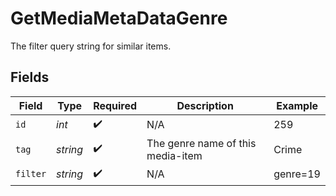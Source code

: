 # GetMediaMetaDataGenre

The filter query string for similar items.


## Fields

| Field                              | Type                               | Required                           | Description                        | Example                            |
| ---------------------------------- | ---------------------------------- | ---------------------------------- | ---------------------------------- | ---------------------------------- |
| `id`                               | *int*                              | :heavy_check_mark:                 | N/A                                | 259                                |
| `tag`                              | *string*                           | :heavy_check_mark:                 | The genre name of this media-item<br/> | Crime                              |
| `filter`                           | *string*                           | :heavy_check_mark:                 | N/A                                | genre=19                           |